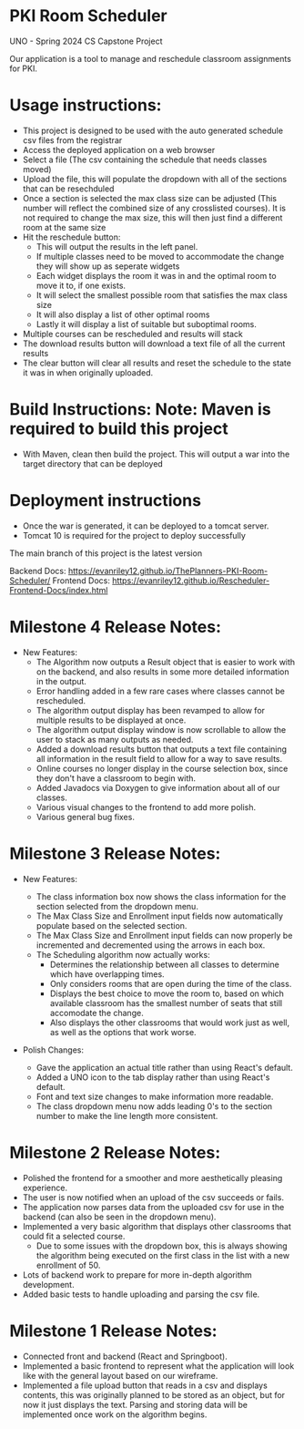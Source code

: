# PKI Room Scheduler

UNO - Spring 2024 CS Capstone Project

Our application is a tool to manage and reschedule classroom assignments for PKI.

# Usage instructions:
- This project is designed to be used with the auto generated schedule csv files from the registrar
- Access the deployed application on a web browser
- Select a file (The csv containing the schedule that needs classes moved)
- Upload the file, this will populate the dropdown with all of the sections that can be resechduled
- Once a section is selected the max class size can be adjusted (This number will reflect the combined size of any crosslisted courses). It is not required to change the max size, this will then just find a different room at the same size
- Hit the reschedule button:
    - This will output the results in the left panel.
    - If multiple classes need to be moved to accommodate the change they will show up as seperate widgets
    - Each widget displays the room it was in and the optimal room to move it to, if one exists. 
    - It will select the smallest possible room that satisfies the max class size
    - It will also display a list of other optimal rooms
    - Lastly it will display a list of suitable but suboptimal rooms. 
- Multiple courses can be rescheduled and results will stack
- The download results button will download a text file of all the current results
- The clear button will clear all results and reset the schedule to the state it was in when originally uploaded.

# Build Instructions: Note: Maven is required to build this project
- With Maven, clean then build the project. This will output a war into the target directory that can be deployed

# Deployment instructions
- Once the war is generated, it can be deployed to a tomcat server.
- Tomcat 10 is required for the project to deploy successfully

The main branch of this project is the latest version

Backend Docs: https://evanriley12.github.io/ThePlanners-PKI-Room-Scheduler/
Frontend Docs: https://evanriley12.github.io/Rescheduler-Frontend-Docs/index.html

# Milestone 4 Release Notes:
- New Features:
    - The Algorithm now outputs a Result object that is easier to work with on the backend, and also results in some more detailed information in the output.
    - Error handling added in a few rare cases where classes cannot be rescheduled.
    - The algorithm output display has been revamped to allow for multiple results to be displayed at once.
    - The algorithm output display window is now scrollable to allow the user to stack as many outputs as needed.
    - Added a download results button that outputs a text file containing all information in the result field to allow for a way to save results.
    - Online courses no longer display in the course selection box, since they don't have a classroom to begin with.
    - Added Javadocs via Doxygen to give information about all of our classes.
    - Various visual changes to the frontend to add more polish.
    - Various general bug fixes.

# Milestone 3 Release Notes:
- New Features:
    - The class information box now shows the class information for the section selected from the dropdown menu.
    - The Max Class Size and Enrollment input fields now automatically populate based on the selected section.
    - The Max Class Size and Enrollment input fields can now properly be incremented and decremented using the arrows in each box.
    - The Scheduling algorithm now actually works:
        - Determines the relationship between all classes to determine which have overlapping times.
        - Only considers rooms that are open during the time of the class.
        - Displays the best choice to move the room to, based on which available classroom has the smallest number of seats that still accomodate the change.
        - Also displays the other classrooms that would work just as well, as well as the options that work worse.

- Polish Changes:
    - Gave the application an actual title rather than using React's default.
    - Added a UNO icon to the tab display rather than using React's default.
    - Font and text size changes to make information more readable.
    - The class dropdown menu now adds leading 0's to the section number to make the line length more consistent.

# Milestone 2 Release Notes:
- Polished the frontend for a smoother and more aesthetically pleasing experience.
- The user is now notified when an upload of the csv succeeds or fails.
- The application now parses data from the uploaded csv for use in the backend (can also be seen in the dropdown menu).
- Implemented a very basic algorithm that displays other classrooms that could fit a selected course.
    - Due to some issues with the dropdown box, this is always showing the algorithm being executed on the first class in the list with a new enrollment of 50.
- Lots of backend work to prepare for more in-depth algorithm development.
- Added basic tests to handle uploading and parsing the csv file.

# Milestone 1 Release Notes:
- Connected front and backend (React and Springboot).
- Implemented a basic frontend to represent what the application will look like with the general layout based on our wireframe.
- Implemented a file upload button that reads in a csv and displays contents, this was originally planned to be stored as an object, but for now it just displays the text. Parsing and storing data will be implemented once work on the algorithm begins.